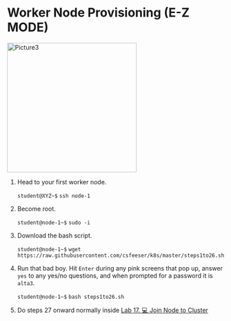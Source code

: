 # Worker Node Provisioning (E-Z MODE)

<img src="https://github.com/user-attachments/assets/2964771b-0053-4f2c-9185-816c043b1ff5" alt="Picture3" width="300"/>

1. Head to your first worker node.

   `student@XYZ~$` `ssh node-1`

2. Become root.

    `student@node-1~$` `sudo -i`
   
3. Download the bash script.

    `student@node-1~$` `wget https://raw.githubusercontent.com/csfeeser/k8s/master/steps1to26.sh`

4. Run that bad boy. Hit `Enter` during any pink screens that pop up, answer `yes` to any yes/no questions, and when prompted for a password it is `alta3`.

    `student@node-1~$` `bash steps1to26.sh`

5. Do steps 27 onward normally inside [Lab 17. 💻 Join Node to Cluster](https://live.alta3.com/content/cka/labs/content/kubernetes/kubeadm/kubeadm-join-node-lab.html)
